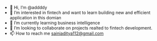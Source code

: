 - 👋 Hi, I’m @addddy
- 👀 I’m interested in fintech and want to learn building new and efficient application in this domian  
- 🌱 I’m currently learning business intelligence
- 💞️ I’m looking to collaborate on projects realted to fintech development.
- 📫 How to reach me sainiaditya112@gmail.com

<!---
addddy/addddy is a ✨ special ✨ repository because its `README.md` (this file) appears on your GitHub profile.
You can click the Preview link to take a look at your changes.
--->
